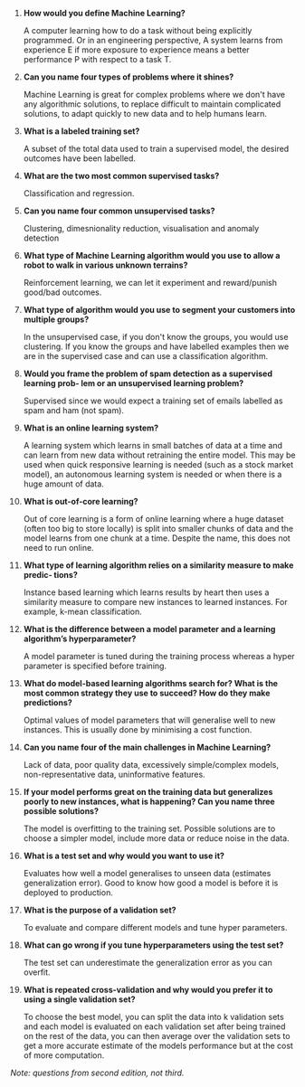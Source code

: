 1. **How would you define Machine Learning?**

    A computer learning how to do a task without being explicitly programmed. Or in an engineering perspective, A system learns from experience E if more exposure to experience means a better performance P with respect to a task T.
  
2. **Can you name four types of problems where it shines?**

    Machine Learning is great for complex problems where we don't have any algorithmic solutions, to replace difficult to maintain complicated solutions, to adapt quickly to new data and to help humans learn.
  
3. **What is a labeled training set?**

    A subset of the total data used to train a supervised model, the desired outcomes have been labelled.
  
4. **What are the two most common supervised tasks?**

    Classification and regression.
  
5. **Can you name four common unsupervised tasks?**

    Clustering, dimesnionality reduction, visualisation and anomaly detection
  
6. **What type of Machine Learning algorithm would you use to allow a robot to
walk in various unknown terrains?**

    Reinforcement learning, we can let it experiment and reward/punish good/bad outcomes.
  
7. **What type of algorithm would you use to segment your customers into multiple
groups?**

    In the unsupervised case, if you don't know the groups, you would use clustering. If you know the groups and have labelled examples then we are in the supervised case and can use a classification algorithm.
  
8. **Would you frame the problem of spam detection as a supervised learning prob‐
lem or an unsupervised learning problem?**

    Supervised since we would expect a training set of emails labelled as spam and ham (not spam).
  
9. **What is an online learning system?**

    A learning system which learns in small batches of data at a time and can learn from new data without retraining the entire model. This may be used when quick responsive learning is needed (such as a stock market model), an autonomous learning system is needed or when there is a huge amount of data.
  
10. **What is out-of-core learning?**

    Out of core learning is a form of online learning where a huge dataset (often too big to store locally) is split into smaller chunks of data and the model learns from one chunk at a time. Despite the name, this does not need to run online.
  
11. **What type of learning algorithm relies on a similarity measure to make predic‐
tions?**

    Instance based learning which learns results by heart then uses a similarity measure to compare new instances to learned instances. For example, k-mean classification.
  
12. **What is the difference between a model parameter and a learning algorithm’s
hyperparameter?**

    A model parameter is tuned during the training process whereas a hyper parameter is specified before training.
  
13. **What do model-based learning algorithms search for? What is the most common
strategy they use to succeed? How do they make predictions?**

    Optimal values of model parameters that will generalise well to new instances. This is usually done by minimising a cost function.
  
14. **Can you name four of the main challenges in Machine Learning?**

    Lack of data, poor quality data, excessively simple/complex models, non-representative data, uninformative features.
  
15. **If your model performs great on the training data but generalizes poorly to new
instances, what is happening? Can you name three possible solutions?**

    The model is overfitting to the training set. Possible solutions are to choose a simpler model, include more data or reduce noise in the data.
  
16. **What is a test set and why would you want to use it?**

    Evaluates how well a model generalises to unseen data (estimates generalization error). Good to know how good a model is before it is deployed to production.
  
17. **What is the purpose of a validation set?**

    To evaluate and compare different models and tune hyper parameters.
  
18. **What can go wrong if you tune hyperparameters using the test set?**

    The test set can underestimate the generalization error as you can overfit.
  
19. **What is repeated cross-validation and why would you prefer it to using a single
validation set?**

    To choose the best model, you can split the data into k validation sets and each model is evaluated on each validation set after being trained on the rest of the data, you can then average over the validation sets to get a more accurate estimate of the models performance but at the cost of more computation.


*Note: questions from second edition, not third.*
  



